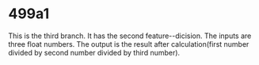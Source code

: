 # 499a1
This is the third branch.  It has the second feature--dicision. The inputs are three float numbers. The output is the result after calculation(first number divided  by second number divided by third number).

